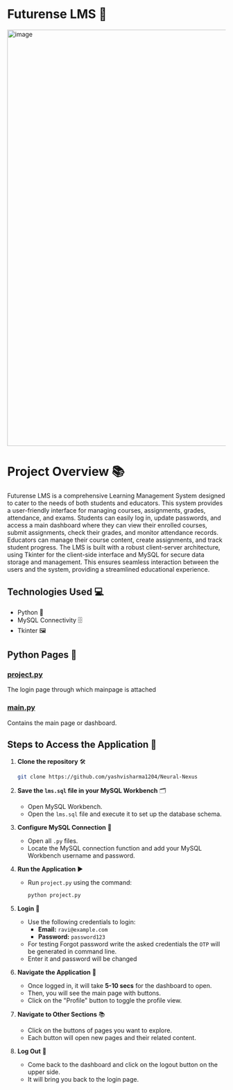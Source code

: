 # Futurense LMS 🌟
<img width="960" alt="image" src="https://github.com/yashvisharma1204/Neural-Nexus/assets/137611141/5bafb37c-1926-4263-9cc5-54ea86a829c9">

# Project Overview 📚
Futurense LMS is a comprehensive Learning Management System designed to cater to the needs of both students and educators. This system provides a user-friendly interface for managing courses, assignments, grades, attendance, and exams. Students can easily log in, update passwords, and access a main dashboard where they can view their enrolled courses, submit assignments, check their grades, and monitor attendance records. Educators can manage their course content, create assignments, and track student progress. The LMS is built with a robust client-server architecture, using Tkinter for the client-side interface and MySQL for secure data storage and management. This ensures seamless interaction between the users and the system, providing a streamlined educational experience.

## Technologies Used 💻
- Python 🐍
- MySQL Connectivity 🗄️
- Tkinter 🖼️

## Python Pages 📄

### [project.py](project.py)
The login page through which mainpage is attached

### [main.py](main.py)
Contains the main page or dashboard.

## Steps to Access the Application 🚀

1. **Clone the repository** 🛠️
   ```bash
   git clone https://github.com/yashvisharma1204/Neural-Nexus
   ```
   
2. **Save the `lms.sql` file in your MySQL Workbench** 🗂️
   - Open MySQL Workbench.
   - Open the `lms.sql` file and execute it to set up the database schema.

3. **Configure MySQL Connection** 🔧
   - Open all `.py` files.
   - Locate the MySQL connection function and add your MySQL Workbench username and password.

4. **Run the Application** ▶️
   - Run `project.py` using the command:
     ```bash
     python project.py
     ```

5. **Login** 🔑
   - Use the following credentials to login:
     - **Email:** `ravi@example.com`
     - **Password:** `password123`
   - For testing Forgot password write the asked credentials the `OTP` will be generated in command line.
   - Enter it and password will be changed

6. **Navigate the Application** 🧭
   - Once logged in, it will take **5-10 secs** for the dashboard to open.
   - Then, you will see the main page with buttons.
   - Click on the "Profile" button to toggle the profile view.

7. **Navigate to Other Sections** 📚
   - Click on the buttons of pages you want to explore.
   - Each button will open new pages and their related content.

8. **Log Out** 🚪
   - Come back to the dashboard and click on the logout button on the upper side.
   - It will bring you back to the login page.

